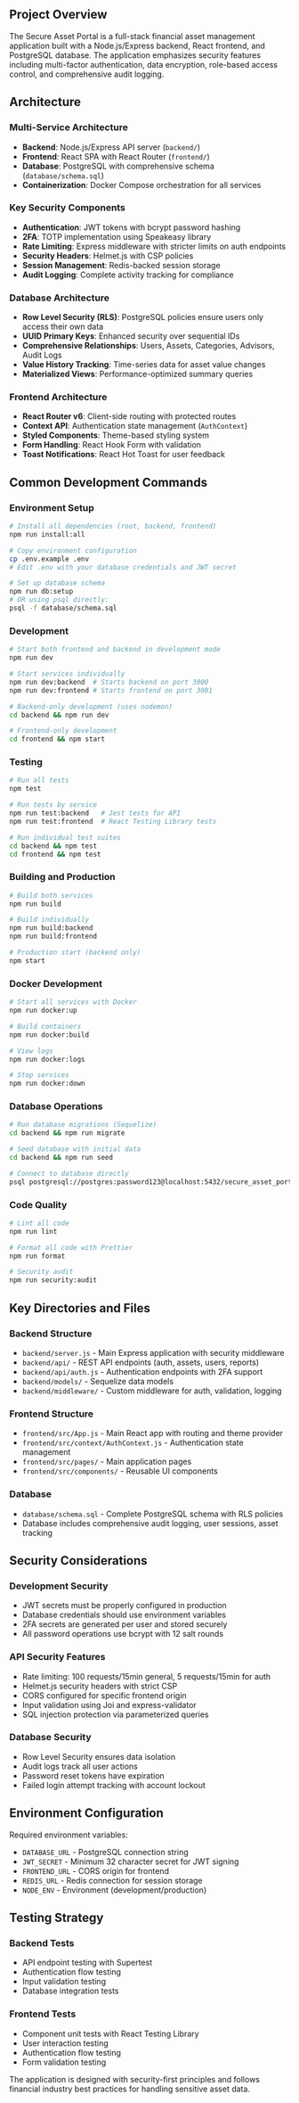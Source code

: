 ## Project Overview

The Secure Asset Portal is a full-stack financial asset management application built with a Node.js/Express backend, React frontend, and PostgreSQL database. The application emphasizes security features including multi-factor authentication, data encryption, role-based access control, and comprehensive audit logging.

## Architecture

### Multi-Service Architecture
- **Backend**: Node.js/Express API server (`backend/`)
- **Frontend**: React SPA with React Router (`frontend/`)
- **Database**: PostgreSQL with comprehensive schema (`database/schema.sql`)
- **Containerization**: Docker Compose orchestration for all services

### Key Security Components
- **Authentication**: JWT tokens with bcrypt password hashing
- **2FA**: TOTP implementation using Speakeasy library
- **Rate Limiting**: Express middleware with stricter limits on auth endpoints
- **Security Headers**: Helmet.js with CSP policies
- **Session Management**: Redis-backed session storage
- **Audit Logging**: Complete activity tracking for compliance

### Database Architecture
- **Row Level Security (RLS)**: PostgreSQL policies ensure users only access their own data
- **UUID Primary Keys**: Enhanced security over sequential IDs
- **Comprehensive Relationships**: Users, Assets, Categories, Advisors, Audit Logs
- **Value History Tracking**: Time-series data for asset value changes
- **Materialized Views**: Performance-optimized summary queries

### Frontend Architecture
- **React Router v6**: Client-side routing with protected routes
- **Context API**: Authentication state management (`AuthContext`)
- **Styled Components**: Theme-based styling system
- **Form Handling**: React Hook Form with validation
- **Toast Notifications**: React Hot Toast for user feedback

## Common Development Commands

### Environment Setup
```bash
# Install all dependencies (root, backend, frontend)
npm run install:all

# Copy environment configuration
cp .env.example .env
# Edit .env with your database credentials and JWT secret

# Set up database schema
npm run db:setup
# OR using psql directly:
psql -f database/schema.sql
```

### Development
```bash
# Start both frontend and backend in development mode
npm run dev

# Start services individually
npm run dev:backend  # Starts backend on port 3000
npm run dev:frontend # Starts frontend on port 3001

# Backend-only development (uses nodemon)
cd backend && npm run dev

# Frontend-only development
cd frontend && npm start
```

### Testing
```bash
# Run all tests
npm test

# Run tests by service
npm run test:backend   # Jest tests for API
npm run test:frontend  # React Testing Library tests

# Run individual test suites
cd backend && npm test
cd frontend && npm test
```

### Building and Production
```bash
# Build both services
npm run build

# Build individually
npm run build:backend
npm run build:frontend

# Production start (backend only)
npm start
```

### Docker Development
```bash
# Start all services with Docker
npm run docker:up

# Build containers
npm run docker:build

# View logs
npm run docker:logs

# Stop services
npm run docker:down
```

### Database Operations
```bash
# Run database migrations (Sequelize)
cd backend && npm run migrate

# Seed database with initial data
cd backend && npm run seed

# Connect to database directly
psql postgresql://postgres:password123@localhost:5432/secure_asset_portal
```

### Code Quality
```bash
# Lint all code
npm run lint

# Format all code with Prettier
npm run format

# Security audit
npm run security:audit
```

## Key Directories and Files

### Backend Structure
- `backend/server.js` - Main Express application with security middleware
- `backend/api/` - REST API endpoints (auth, assets, users, reports)
- `backend/api/auth.js` - Authentication endpoints with 2FA support
- `backend/models/` - Sequelize data models
- `backend/middleware/` - Custom middleware for auth, validation, logging

### Frontend Structure  
- `frontend/src/App.js` - Main React app with routing and theme provider
- `frontend/src/context/AuthContext.js` - Authentication state management
- `frontend/src/pages/` - Main application pages
- `frontend/src/components/` - Reusable UI components

### Database
- `database/schema.sql` - Complete PostgreSQL schema with RLS policies
- Database includes comprehensive audit logging, user sessions, asset tracking

## Security Considerations

### Development Security
- JWT secrets must be properly configured in production
- Database credentials should use environment variables
- 2FA secrets are generated per user and stored securely
- All password operations use bcrypt with 12 salt rounds

### API Security Features
- Rate limiting: 100 requests/15min general, 5 requests/15min for auth
- Helmet.js security headers with strict CSP
- CORS configured for specific frontend origin
- Input validation using Joi and express-validator
- SQL injection protection via parameterized queries

### Database Security
- Row Level Security ensures data isolation
- Audit logs track all user actions
- Password reset tokens have expiration
- Failed login attempt tracking with account lockout

## Environment Configuration

Required environment variables:
- `DATABASE_URL` - PostgreSQL connection string
- `JWT_SECRET` - Minimum 32 character secret for JWT signing
- `FRONTEND_URL` - CORS origin for frontend
- `REDIS_URL` - Redis connection for session storage
- `NODE_ENV` - Environment (development/production)

## Testing Strategy

### Backend Tests
- API endpoint testing with Supertest
- Authentication flow testing
- Input validation testing
- Database integration tests

### Frontend Tests  
- Component unit tests with React Testing Library
- User interaction testing
- Authentication flow testing
- Form validation testing

The application is designed with security-first principles and follows financial industry best practices for handling sensitive asset data.
